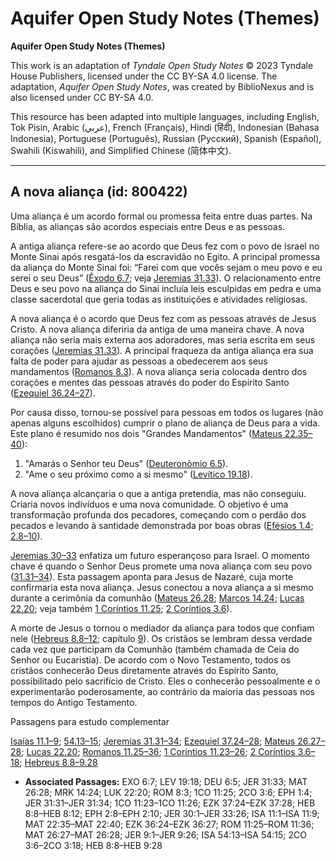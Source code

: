 # Aquifer Open Study Notes (Themes)

**Aquifer Open Study Notes (Themes)**

This work is an adaptation of *Tyndale Open Study Notes* © 2023 Tyndale House Publishers, licensed under the CC BY\-SA 4\.0 license. The adaptation, *Aquifer Open Study Notes*, was created by BiblioNexus and is also licensed under CC BY\-SA 4\.0\.

This resource has been adapted into multiple languages, including English, Tok Pisin, Arabic (عربي), French (Français), Hindi (हिंदी), Indonesian (Bahasa Indonesia), Portuguese (Português), Russian (Русский), Spanish (Español), Swahili (Kiswahili), and Simplified Chinese (简体中文).



--------------------------------

## A nova aliança (id: 800422)

Uma aliança é um acordo formal ou promessa feita entre duas partes. Na Bíblia, as alianças são acordos especiais entre Deus e as pessoas.

A antiga aliança refere\-se ao acordo que Deus fez com o povo de Israel no Monte Sinai após resgatá\-los da escravidão no Egito. A principal promessa da aliança do Monte Sinai foi: “Farei com que vocês sejam o meu povo e eu serei o seu Deus” ([Êxodo 6\.7](https://ref.ly/Exod6:7); veja [Jeremias 31\.33](https://ref.ly/Jer31:33)). O relacionamento entre Deus e seu povo na aliança do Sinai incluía leis esculpidas em pedra e uma classe sacerdotal que geria todas as instituições e atividades religiosas.

A nova aliança é o acordo que Deus fez com as pessoas através de Jesus Cristo. A nova aliança diferiria da antiga de uma maneira chave. A nova aliança não seria mais externa aos adoradores, mas seria escrita em seus corações ([Jeremias 31\.33](https://ref.ly/Jer31:33)). A principal fraqueza da antiga aliança era sua falta de poder para ajudar as pessoas a obedecerem aos seus mandamentos ([Romanos 8\.3](https://ref.ly/Rom8:3)). A nova aliança seria colocada dentro dos corações e mentes das pessoas através do poder do Espírito Santo ([Ezequiel 36\.24–27](https://ref.ly/Ezek36:24-Ezek36:27)).

Por causa disso, tornou\-se possível para pessoas em todos os lugares (não apenas alguns escolhidos) cumprir o plano de aliança de Deus para a vida. Este plano é resumido nos dois "Grandes Mandamentos" ([Mateus 22\.35–40](https://ref.ly/Matt22:35-Matt22:40)):

1. "Amarás o Senhor teu Deus" ([Deuteronômio 6\.5](https://ref.ly/Deut6:5)).
2. "Ame o seu próximo como a si mesmo" ([Levítico 19\.18](https://ref.ly/Lev19:18)).

A nova aliança alcançaria o que a antiga pretendia, mas não conseguiu. Criaria novos indivíduos e uma nova comunidade. O objetivo é uma transformação profunda dos pecadores, começando com o perdão dos pecados e levando à santidade demonstrada por boas obras ([Efésios 1\.4](https://ref.ly/Eph1:4); [2\.8–10](https://ref.ly/Eph2:8-Eph2:10)).

[Jeremias 30–33](https://ref.ly/Jer30:1-Jer33:26) enfatiza um futuro esperançoso para Israel. O momento chave é quando o Senhor Deus promete uma nova aliança com seu povo ([31\.31–34](https://ref.ly/Jer31:31-Jer31:34)). Esta passagem aponta para Jesus de Nazaré, cuja morte confirmaria esta nova aliança. Jesus conectou a nova aliança a si mesmo durante a cerimônia da comunhão ([Mateus 26\.28](https://ref.ly/Matt26:28); [Marcos 14\.24](https://ref.ly/Mark14:24); [Lucas 22\.20](https://ref.ly/Luke22:20); veja também [1 Coríntios 11\.25](https://ref.ly/1Cor11:25); [2 Coríntios 3\.6](https://ref.ly/2Cor3:6)).

A morte de Jesus o tornou o mediador da aliança para todos que confiam nele ([Hebreus 8\.8–12](https://ref.ly/Heb8:8-Heb8:12); capítulo [9](https://ref.ly/Jer9:1-Jer9:26)). Os cristãos se lembram dessa verdade cada vez que participam da Comunhão (também chamada de Ceia do Senhor ou Eucaristia). De acordo com o Novo Testamento, todos os cristãos conhecerão Deus diretamente através do Espírito Santo, possibilitado pelo sacrifício de Cristo. Eles o conhecerão pessoalmente e o experimentarão poderosamente, ao contrário da maioria das pessoas nos tempos do Antigo Testamento.

Passagens para estudo complementar

[Isaías 11\.1–9](https://ref.ly/Isa11:1-Isa11:9); [54\.13–15](https://ref.ly/Isa54:13-Isa54:15); [Jeremias 31\.31–34](https://ref.ly/Jer31:31-Jer31:34); [Ezequiel 37\.24–28](https://ref.ly/Ezek37:24-Ezek37:28); [Mateus 26\.27–28](https://ref.ly/Matt26:27-Matt26:28); [Lucas 22\.20](https://ref.ly/Luke22:20); [Romanos 11\.25–36](https://ref.ly/Rom11:25-Rom11:36); [1 Coríntios 11\.23–26](https://ref.ly/1Cor11:23-1Cor11:26); [2 Coríntios 3\.6–18](https://ref.ly/2Cor3:6-2Cor3:18); [Hebreus 8\.8–9\.28](https://ref.ly/Heb8:8-Heb9:28)

* **Associated Passages:** EXO 6:7; LEV 19:18; DEU 6:5; JER 31:33; MAT 26:28; MRK 14:24; LUK 22:20; ROM 8:3; 1CO 11:25; 2CO 3:6; EPH 1:4; JER 31:31–JER 31:34; 1CO 11:23–1CO 11:26; EZK 37:24–EZK 37:28; HEB 8:8–HEB 8:12; EPH 2:8–EPH 2:10; JER 30:1–JER 33:26; ISA 11:1–ISA 11:9; MAT 22:35–MAT 22:40; EZK 36:24–EZK 36:27; ROM 11:25–ROM 11:36; MAT 26:27–MAT 26:28; JER 9:1–JER 9:26; ISA 54:13–ISA 54:15; 2CO 3:6–2CO 3:18; HEB 8:8–HEB 9:28

